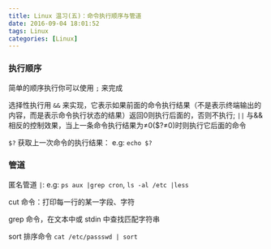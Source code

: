 ```yaml
---
title: Linux 温习(五)：命令执行顺序与管道
date: 2016-09-04 18:01:52
tags: Linux
categories: [Linux]
---
```


### 执行顺序
简单的顺序执行你可以使用 `;` 来完成

选择性执行用 `&&` 来实现，它表示如果前面的命令执行结果（不是表示终端输出的内容，而是表示命令执行状态的结果）返回0则执行后面的，否则不执行; `||` 与&&相反的控制效果，当上一条命令执行结果为≠0($?≠0)时则执行它后面的命令

`$?` 获取上一次命令的执行结果：
e.g: `echo $?`


### 管道

匿名管道 `|`:
e.g: `ps aux |grep cron`, `ls -al /etc |less`

cut 命令：打印每一行的某一字段、字符

grep 命令，在文本中或 stdin 中查找匹配字符串

sort 排序命令
`cat /etc/passswd | sort`
